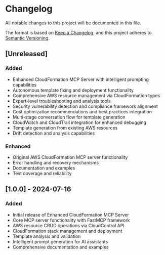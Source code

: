 # Changelog

All notable changes to this project will be documented in this file.

The format is based on [Keep a Changelog](https://keepachangelog.com/en/1.0.0/),
and this project adheres to [Semantic Versioning](https://semver.org/spec/v2.0.0.html).

## [Unreleased]

### Added
- Enhanced CloudFormation MCP Server with intelligent prompting capabilities
- Autonomous template fixing and deployment functionality
- Comprehensive AWS resource management via CloudFormation types
- Expert-level troubleshooting and analysis tools
- Security vulnerability detection and compliance framework alignment
- Cost optimization recommendations and best practices integration
- Multi-stage conversation flow for template generation
- CloudWatch and CloudTrail integration for enhanced debugging
- Template generation from existing AWS resources
- Drift detection and analysis capabilities

### Enhanced
- Original AWS CloudFormation MCP server functionality
- Error handling and recovery mechanisms
- Documentation and examples
- Test coverage and reliability

## [1.0.0] - 2024-07-16

### Added
- Initial release of Enhanced CloudFormation MCP Server
- Core MCP server functionality with FastMCP framework
- AWS resource CRUD operations via CloudControl API
- CloudFormation stack management and deployment
- Template analysis and validation
- Intelligent prompt generation for AI assistants
- Comprehensive documentation and examples
